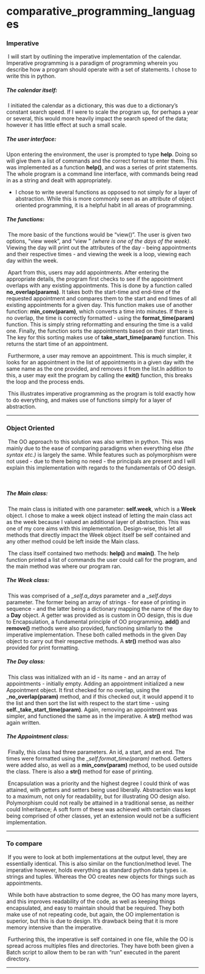 # comparative_programming_languages

### Imperative

​	I will start by outlining the imperative implementation of the calendar. Imperative programming is a paradigm of programming wherein you describe how a program should operate with a set of statements. I chose to write this in python.

##### _The calendar itself:_

​	I initiated the calendar as a dictionary, this was due to a dictionary’s constant search speed. If I were to scale the program up, for perhaps a year or several, this would more heavily impact the search speed of the data; however it has little effect at such a small scale.

##### _The user interface:_

Upon entering the environment, the user is prompted to type __help__. Doing so will give them a list of commands and the correct format to enter them. This was implemented as a function __help()__, and was a series of print statements. The whole program is a command line interface, with commands being read in as a string and dealt with appropriately.

- I chose to write several functions as opposed to not simply for a layer of abstraction. While this is more commonly seen as an attribute of object oriented programming, it is a helpful habit in all areas of programming.

##### _The functions:_

​	The more basic of the functions would be “view()”. The user is given two options, “view week”, and “view <day>” _(where_ <day> _is one of the days of the week)_. Viewing the day will print out the attributes of the day - being appointments and their respective times - and viewing the week is a loop, viewing each day within the week.

​	Apart from this, users may add appointments. After entering the appropriate details, the program first checks to see if the appointment overlaps with any existing appointments. This is done by a function called __no_overlap(params)__. It takes both the start-time and end-time of the requested appointment and compares them to the start and end times of all existing appointments for a given day. This function makes use of another function: __min_conv(param)__, which converts a time into minutes. If there is no overlap, the time is correctly formatted - using the __format_time(param)__ function. This is simply string reformatting and ensuring the time is a valid one. Finally, the function sorts the appointments based on their start times. The key for this sorting makes use of __take_start_time(param)__ function. This returns the start time of an appointment.

​	Furthermore, a user may remove an appointment. This is much simpler, it looks for an appointment in the list of appointments in a given day with the same name as the one provided, and removes it from the list.In addition to this, a user may exit the program by calling the __exit()__ function, this breaks the loop and the process ends.

​	This illustrates imperative programming as the program is told exactly how to do everything, and makes use of functions simply for a layer of abstraction.

___

### Object Oriented

​	The OO approach to this solution was also written in python. This was mainly due to the ease of comparing paradigms when everything else _(the syntax etc.)_ is largely the same. While features such as polymorphism were not used - due to there being no need - the principals are present and I will explain this implementation with regards to the fundamentals of OO design.

​

##### _The Main class:_

​	The main class is initiated with one parameter: __self.week__, which is a __Week__ object. I chose to make a week object instead of letting the main class act as the week because I valued an additional layer of abstraction. This was one of my core aims with this implementation. Design-wise, this let all methods that directly impact the Week object itself be self contained and any other method could be left inside the Main class.

​	The class itself contained two methods: __help()__ and __main()__. The help function printed a list of commands the user could call for the program, and the main method was where our program ran.

##### _The Week class:_

​	This was comprised of a __self._a_days__ parameter and a __self._days__ parameter. The former being an array of strings - for ease of printing in sequence - and the latter being a dictionary mapping the name of the day to a __Day__ object. A getter was provided as is custom in OO design, this is due to Encapsulation, a fundamental principle of OO programming. __add()__ and __remove()__ methods were also provided, functioning similarly to the imperative implementation. These both called methods in the given Day object to carry out their respective methods. A __str()__ method was also provided for print formatting.

##### _The Day class:_

​	This class was initialized with an id - its name - and an array of appointments - initially empty. Adding an appointment initialized a new Appointment object. It first checked for no overlap, using the ___no_overlap(param)__ method, and if this checked out, it would append it to the list and then sort the list with respect to the start time - using __self._take_start_time(param)__. Again, removing an appointment was simpler, and functioned the same as in the imperative. A __str()__ method was again written.

##### _The Appointment class:_

​	Finally, this class had three parameters. An id, a start, and an end. The times were formatted using the __self._format_time(param)__ method. Getters were added also, as well as a __min_conv(param)__ method, to be used outside the class. There is also a __str()__ method for ease of printing.

​	Encapsulation was a priority and the highest degree I could think of was attained, with getters and setters being used liberally. Abstraction was kept to a maximum, not only for readability, but for illustrating OO design also. Polymorphism could not really be attained in a traditional sense, as neither could Inheritance; A soft form of these was achieved with certain classes being comprised of other classes, yet an extension would not be a sufficient implementation.

___

### To compare

​	If you were to look at both implementations at the output level, they are essentially identical. This is also similar on the function/method level. The imperative however, holds everything as standard python data types i.e. strings and tuples. Whereas the OO creates new objects for things such as appointments.

​	While both have abstraction to some degree, the OO has many more layers, and this improves readability of the code, as well as keeping things encapsulated, and easy to maintain should that be required. They both make use of not repeating code, but again, the OO implementation is superior, but this is due to design. It’s drawback being that it is more memory intensive than the imperative.

​	Furthering this, the imperative is self contained in one file, while the OO is spread across multiples files and directories. They have both been given a Batch script to allow them to be ran with “run” executed in the parent directory.

___

